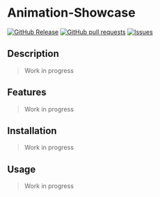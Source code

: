 # Animation-Showcase
[![GitHub Release](https://img.shields.io/github/release/zjayers/animation-showcase.svg?style=flat)](https://github.com/zjayers/animation-showcase/releases)
[![GitHub pull requests](https://img.shields.io/github/issues-pr/zjayers/animation-showcase.svg?style=flat)](https://github.com/zjayers/animation-showcase/pulls)
[![Issues](https://img.shields.io/github/issues-raw/zjayers/animation-showcase.svg?maxAge=25000)](https://github.com/zjayers/animation-showcase/issues)

## Description

> Work in progress

## Features

> Work in progress

## Installation

> Work in progress

## Usage

> Work in progress
